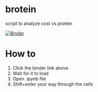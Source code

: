 # brotein
script to analyze cost vs protein

[![Binder](https://mybinder.org/badge_logo.svg)](https://mybinder.org/v2/gh/pomkos/brotein/master)

# How to

1. Click the binder link above
2. Wait for it to load
3. Open .ipynb file
4. Shift+enter your way through the cells
